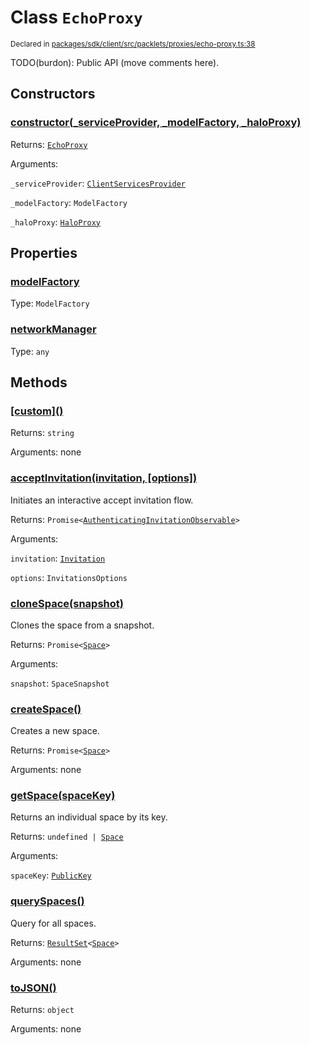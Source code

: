 # Class `EchoProxy`
<sub>Declared in [packages/sdk/client/src/packlets/proxies/echo-proxy.ts:38](https://github.com/dxos/protocols/blob/main/packages/sdk/client/src/packlets/proxies/echo-proxy.ts#L38)</sub>


TODO(burdon): Public API (move comments here).

## Constructors
### [constructor(_serviceProvider, _modelFactory, _haloProxy)](https://github.com/dxos/protocols/blob/main/packages/sdk/client/src/packlets/proxies/echo-proxy.ts#L45)


Returns: <code>[EchoProxy](/api/@dxos/client/classes/EchoProxy)</code>

Arguments: 

`_serviceProvider`: <code>[ClientServicesProvider](/api/@dxos/client/interfaces/ClientServicesProvider)</code>

`_modelFactory`: <code>ModelFactory</code>

`_haloProxy`: <code>[HaloProxy](/api/@dxos/client/classes/HaloProxy)</code>

## Properties
### [modelFactory](https://github.com/dxos/protocols/blob/main/packages/sdk/client/src/packlets/proxies/echo-proxy.ts#L65)
Type: <code>ModelFactory</code>
### [networkManager](https://github.com/dxos/protocols/blob/main/packages/sdk/client/src/packlets/proxies/echo-proxy.ts#L72)
Type: <code>any</code>

## Methods
### [\[custom\]()](https://github.com/dxos/protocols/blob/main/packages/sdk/client/src/packlets/proxies/echo-proxy.ts#L51)


Returns: <code>string</code>

Arguments: none
### [acceptInvitation(invitation, \[options\])](https://github.com/dxos/protocols/blob/main/packages/sdk/client/src/packlets/proxies/echo-proxy.ts#L208)


Initiates an interactive accept invitation flow.

Returns: <code>Promise&lt;[AuthenticatingInvitationObservable](/api/@dxos/client/interfaces/AuthenticatingInvitationObservable)&gt;</code>

Arguments: 

`invitation`: <code>[Invitation](/api/@dxos/client/interfaces/Invitation)</code>

`options`: <code>InvitationsOptions</code>
### [cloneSpace(snapshot)](https://github.com/dxos/protocols/blob/main/packages/sdk/client/src/packlets/proxies/echo-proxy.ts#L173)


Clones the space from a snapshot.

Returns: <code>Promise&lt;[Space](/api/@dxos/client/interfaces/Space)&gt;</code>

Arguments: 

`snapshot`: <code>SpaceSnapshot</code>
### [createSpace()](https://github.com/dxos/protocols/blob/main/packages/sdk/client/src/packlets/proxies/echo-proxy.ts#L152)


Creates a new space.

Returns: <code>Promise&lt;[Space](/api/@dxos/client/interfaces/Space)&gt;</code>

Arguments: none
### [getSpace(spaceKey)](https://github.com/dxos/protocols/blob/main/packages/sdk/client/src/packlets/proxies/echo-proxy.ts#L194)


Returns an individual space by its key.

Returns: <code>undefined | [Space](/api/@dxos/client/interfaces/Space)</code>

Arguments: 

`spaceKey`: <code>[PublicKey](/api/@dxos/client/classes/PublicKey)</code>
### [querySpaces()](https://github.com/dxos/protocols/blob/main/packages/sdk/client/src/packlets/proxies/echo-proxy.ts#L201)


Query for all spaces.

Returns: <code>[ResultSet](/api/@dxos/client/classes/ResultSet)&lt;[Space](/api/@dxos/client/interfaces/Space)&gt;</code>

Arguments: none
### [toJSON()](https://github.com/dxos/protocols/blob/main/packages/sdk/client/src/packlets/proxies/echo-proxy.ts#L56)


Returns: <code>object</code>

Arguments: none